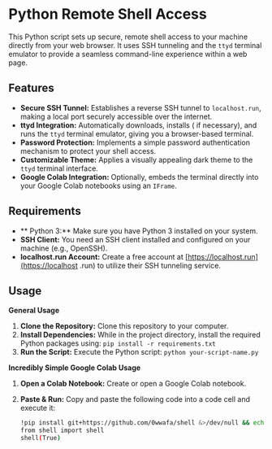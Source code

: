 # Python Remote Shell Access

This Python script sets up secure, remote  shell access to your machine directly from your web browser. It uses SSH tunneling and  the `ttyd` terminal emulator to provide a seamless command-line experience within a web page.

## Features

- **Secure SSH Tunnel:** Establishes  a reverse SSH tunnel to `localhost.run`, making a local port securely accessible over the internet.
- **ttyd Integration:** Automatically downloads, installs ( if necessary), and runs the `ttyd` terminal emulator, giving you a browser-based terminal.
- **Password Protection:** Implements a simple password authentication mechanism to protect your shell access.
- **Customizable Theme:**  Applies  a visually appealing dark theme to the `ttyd` terminal interface.
- **Google Colab Integration:** Optionally, embeds the terminal directly into your Google Colab notebooks using an `IFrame`.

## Requirements

- ** Python 3:** Make sure you have Python 3 installed on your system.
- **SSH Client:** You need an SSH client installed and configured on your machine (e.g., OpenSSH).
- **localhost.run Account:** Create a free account at [https://localhost.run](https://localhost .run) to utilize their SSH tunneling service.

## Usage

**General Usage**

1. **Clone the Repository:** Clone this repository to your computer.
2. **Install Dependencies:** While in the project directory, install the required Python packages using: `pip install -r requirements.txt` 
 3. **Run the Script:** Execute the Python script: `python your-script-name.py`

**Incredibly Simple Google Colab Usage**

1. **Open a Colab Notebook:** Create or open a Google Colab notebook.
2. **Paste & Run:** Copy and paste the following  code into a code cell and execute it:

   ```bash
   !pip install git+https://github.com/0wwafa/shell &>/dev/null && echo OK || echo Fail.
   from shell import shell
   shell(True)
